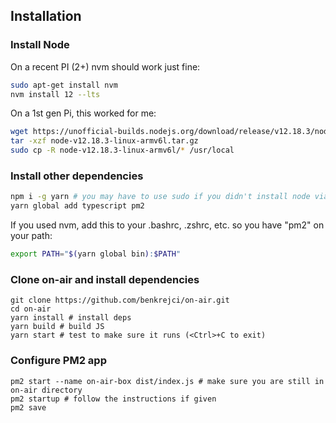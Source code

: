 ## Installation

### Install Node

On a recent PI (2+) nvm should work just fine:
```sh
sudo apt-get install nvm
nvm install 12 --lts
```

On a 1st gen Pi, this worked for me:
```sh
wget https://unofficial-builds.nodejs.org/download/release/v12.18.3/node-v12.18.3-linux-armv6l.tar.gz
tar -xzf node-v12.18.3-linux-armv6l.tar.gz
sudo cp -R node-v12.18.3-linux-armv6l/* /usr/local
```

### Install other dependencies

```sh
npm i -g yarn # you may have to use sudo if you didn't install node via nvm
yarn global add typescript pm2
```

If you used nvm, add this to your .bashrc, .zshrc, etc. so you have "pm2" on your path:
```sh
export PATH="$(yarn global bin):$PATH"
```

### Clone on-air and install dependencies

```
git clone https://github.com/benkrejci/on-air.git
cd on-air
yarn install # install deps
yarn build # build JS
yarn start # test to make sure it runs (<Ctrl>+C to exit)
```

### Configure PM2 app

```
pm2 start --name on-air-box dist/index.js # make sure you are still in on-air directory
pm2 startup # follow the instructions if given
pm2 save
```
